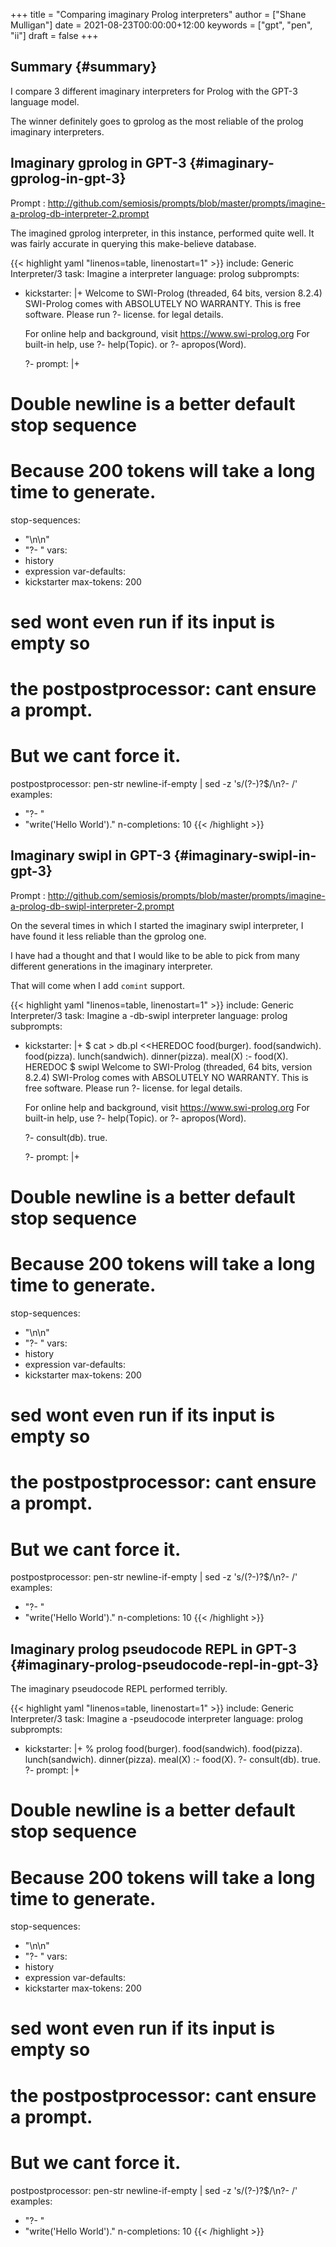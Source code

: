 +++
title = "Comparing imaginary Prolog interpreters"
author = ["Shane Mulligan"]
date = 2021-08-23T00:00:00+12:00
keywords = ["gpt", "pen", "ii"]
draft = false
+++

## Summary {#summary}

I compare 3 different imaginary interpreters
for Prolog with the GPT-3 language model.

The winner definitely goes to gprolog as the
most reliable of the prolog imaginary
interpreters.


## Imaginary gprolog in GPT-3 {#imaginary-gprolog-in-gpt-3}

Prompt
: <http://github.com/semiosis/prompts/blob/master/prompts/imagine-a-prolog-db-interpreter-2.prompt>

<!-- Play on asciinema.com -->
<!-- <a title="asciinema recording" href="https://asciinema.org/a/baxTgPI3Jjh6Y0e0eVBLbNdwS" target="_blank"><img alt="asciinema recording" src="https://asciinema.org/a/baxTgPI3Jjh6Y0e0eVBLbNdwS.svg" /></a>-->
<!-- Play on the blog -->
<script src="https://asciinema.org/a/baxTgPI3Jjh6Y0e0eVBLbNdwS.js" id="asciicast-baxTgPI3Jjh6Y0e0eVBLbNdwS" async></script>

The imagined gprolog interpreter, in this
instance, performed quite well. It was fairly
accurate in querying this make-believe
database.

{{< highlight yaml "linenos=table, linenostart=1" >}}
include: Generic Interpreter/3
task: Imagine a <language> interpreter
language: prolog
subprompts:
- kickstarter: |+
    Welcome to SWI-Prolog (threaded, 64 bits, version 8.2.4)
    SWI-Prolog comes with ABSOLUTELY NO WARRANTY. This is free software.
    Please run ?- license. for legal details.

    For online help and background, visit https://www.swi-prolog.org
    For built-in help, use ?- help(Topic). or ?- apropos(Word).

    ?-
prompt: |+
    <history><expression>
# Double newline is a better default stop sequence
# Because 200 tokens will take a long time to generate.
stop-sequences:
- "\n\n"
- "?- "
vars:
- history
- expression
var-defaults:
- kickstarter
max-tokens: 200
# sed wont even run if its input is empty so
# the postpostprocessor: cant ensure a prompt.
# But we cant force it.
postpostprocessor: pen-str newline-if-empty | sed -z 's/\(?-\)\?$/\n?- /'
examples:
- "?- "
- "write('Hello World')."
n-completions: 10
{{< /highlight >}}


## Imaginary swipl in GPT-3 {#imaginary-swipl-in-gpt-3}

Prompt
: <http://github.com/semiosis/prompts/blob/master/prompts/imagine-a-prolog-db-swipl-interpreter-2.prompt>

<!-- Play on asciinema.com -->
<!--<a title="asciinema recording" href="https://asciinema.org/a/1fBGRViY1KaBLsneJ2sbGyMr8" target="_blank"><img alt="asciinema recording" src="https://asciinema.org/a/1fBGRViY1KaBLsneJ2sbGyMr8.svg" /></a>-->
<!-- Play on the blog -->
<script src="https://asciinema.org/a/1fBGRViY1KaBLsneJ2sbGyMr8.js" id="asciicast-1fBGRViY1KaBLsneJ2sbGyMr8" async></script>

On the several times in which I started the
imaginary swipl interpreter, I have found it
less reliable than the gprolog one.

I have had a thought and that I would like to
be able to pick from many different
generations in the imaginary interpreter.

That will come when I add `comint` support.

{{< highlight yaml "linenos=table, linenostart=1" >}}
include: Generic Interpreter/3
task: Imagine a <language>-db-swipl interpreter
language: prolog
subprompts:
- kickstarter: |+
    $ cat > db.pl <<HEREDOC
    food(burger).
    food(sandwich).
    food(pizza).
    lunch(sandwich).
    dinner(pizza).
    meal(X) :- food(X).
    HEREDOC
    $ swipl
    Welcome to SWI-Prolog (threaded, 64 bits, version 8.2.4)
    SWI-Prolog comes with ABSOLUTELY NO WARRANTY. This is free software.
    Please run ?- license. for legal details.

    For online help and background, visit https://www.swi-prolog.org
    For built-in help, use ?- help(Topic). or ?- apropos(Word).

    ?- consult(db).
    true.

    ?-
prompt: |+
    <history><expression>
# Double newline is a better default stop sequence
# Because 200 tokens will take a long time to generate.
stop-sequences:
- "\n\n"
- "?- "
vars:
- history
- expression
var-defaults:
- kickstarter
max-tokens: 200
# sed wont even run if its input is empty so
# the postpostprocessor: cant ensure a prompt.
# But we cant force it.
postpostprocessor: pen-str newline-if-empty | sed -z 's/\(?-\)\?$/\n?- /'
examples:
- "?- "
- "write('Hello World')."
n-completions: 10
{{< /highlight >}}


## Imaginary prolog pseudocode REPL in GPT-3 {#imaginary-prolog-pseudocode-repl-in-gpt-3}

<!-- Play on asciinema.com -->
<!-- <a title="asciinema recording" href="https://asciinema.org/a/7ta7D1FAmI3S6mlrWay9fHpWj" target="_blank"><img alt="asciinema recording" src="https://asciinema.org/a/7ta7D1FAmI3S6mlrWay9fHpWj.svg" /></a>-->
<!-- Play on the blog -->
<script src="https://asciinema.org/a/7ta7D1FAmI3S6mlrWay9fHpWj.js" id="asciicast-7ta7D1FAmI3S6mlrWay9fHpWj" async></script>

The imaginary pseudocode REPL performed terribly.

{{< highlight yaml "linenos=table, linenostart=1" >}}
include: Generic Interpreter/3
task: Imagine a <language>-pseudocode interpreter
language: prolog
subprompts:
- kickstarter: |+
    % prolog
    food(burger).
    food(sandwich).
    food(pizza).
    lunch(sandwich).
    dinner(pizza).
    meal(X) :- food(X).
    ?- consult(db).
    true.
    ?-
prompt: |+
    <history><expression>
# Double newline is a better default stop sequence
# Because 200 tokens will take a long time to generate.
stop-sequences:
- "\n\n"
- "?- "
vars:
- history
- expression
var-defaults:
- kickstarter
max-tokens: 200
# sed wont even run if its input is empty so
# the postpostprocessor: cant ensure a prompt.
# But we cant force it.
postpostprocessor: pen-str newline-if-empty | sed -z 's/\(?-\)\?$/\n?- /'
examples:
- "?- "
- "write('Hello World')."
n-completions: 10
{{< /highlight >}}